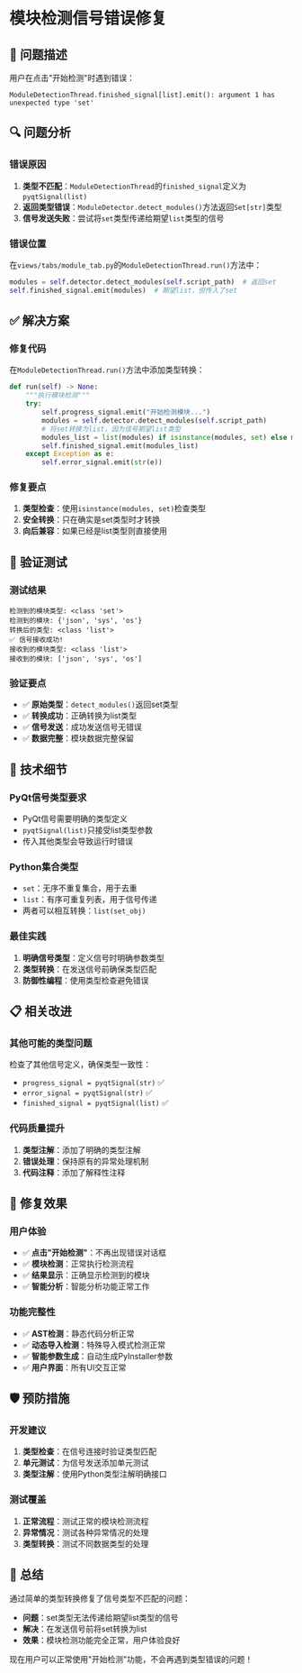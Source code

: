 # 模块检测信号错误修复

## 🎯 问题描述

用户在点击"开始检测"时遇到错误：
```
ModuleDetectionThread.finished_signal[list].emit(): argument 1 has unexpected type 'set'
```

## 🔍 问题分析

### 错误原因
1. **类型不匹配**：`ModuleDetectionThread`的`finished_signal`定义为`pyqtSignal(list)`
2. **返回类型错误**：`ModuleDetector.detect_modules()`方法返回`Set[str]`类型
3. **信号发送失败**：尝试将`set`类型传递给期望`list`类型的信号

### 错误位置
在`views/tabs/module_tab.py`的`ModuleDetectionThread.run()`方法中：
```python
modules = self.detector.detect_modules(self.script_path)  # 返回set
self.finished_signal.emit(modules)  # 期望list，但传入了set
```

## ✅ 解决方案

### 修复代码
在`ModuleDetectionThread.run()`方法中添加类型转换：

```python
def run(self) -> None:
    """执行模块检测"""
    try:
        self.progress_signal.emit("开始检测模块...")
        modules = self.detector.detect_modules(self.script_path)
        # 将set转换为list，因为信号期望list类型
        modules_list = list(modules) if isinstance(modules, set) else modules
        self.finished_signal.emit(modules_list)
    except Exception as e:
        self.error_signal.emit(str(e))
```

### 修复要点
1. **类型检查**：使用`isinstance(modules, set)`检查类型
2. **安全转换**：只在确实是set类型时才转换
3. **向后兼容**：如果已经是list类型则直接使用

## 🧪 验证测试

### 测试结果
```
检测到的模块类型: <class 'set'>
检测到的模块: {'json', 'sys', 'os'}
转换后的类型: <class 'list'>
✅ 信号接收成功!
接收到的模块类型: <class 'list'>
接收到的模块: ['json', 'sys', 'os']
```

### 验证要点
- ✅ **原始类型**：`detect_modules()`返回set类型
- ✅ **转换成功**：正确转换为list类型
- ✅ **信号发送**：成功发送信号无错误
- ✅ **数据完整**：模块数据完整保留

## 🔧 技术细节

### PyQt信号类型要求
- PyQt信号需要明确的类型定义
- `pyqtSignal(list)`只接受list类型参数
- 传入其他类型会导致运行时错误

### Python集合类型
- `set`：无序不重复集合，用于去重
- `list`：有序可重复列表，用于信号传递
- 两者可以相互转换：`list(set_obj)`

### 最佳实践
1. **明确信号类型**：定义信号时明确参数类型
2. **类型转换**：在发送信号前确保类型匹配
3. **防御性编程**：使用类型检查避免错误

## 📋 相关改进

### 其他可能的类型问题
检查了其他信号定义，确保类型一致性：
- `progress_signal = pyqtSignal(str)` ✅
- `error_signal = pyqtSignal(str)` ✅
- `finished_signal = pyqtSignal(list)` ✅

### 代码质量提升
1. **类型注解**：添加了明确的类型注解
2. **错误处理**：保持原有的异常处理机制
3. **代码注释**：添加了解释性注释

## 🎉 修复效果

### 用户体验
- ✅ **点击"开始检测"**：不再出现错误对话框
- ✅ **模块检测**：正常执行检测流程
- ✅ **结果显示**：正确显示检测到的模块
- ✅ **智能分析**：智能分析功能正常工作

### 功能完整性
- ✅ **AST检测**：静态代码分析正常
- ✅ **动态导入检测**：特殊导入模式检测正常
- ✅ **智能参数生成**：自动生成PyInstaller参数
- ✅ **用户界面**：所有UI交互正常

## 🛡️ 预防措施

### 开发建议
1. **类型检查**：在信号连接时验证类型匹配
2. **单元测试**：为信号发送添加单元测试
3. **类型注解**：使用Python类型注解明确接口

### 测试覆盖
1. **正常流程**：测试正常的模块检测流程
2. **异常情况**：测试各种异常情况的处理
3. **类型转换**：测试不同数据类型的处理

## 🎯 总结

通过简单的类型转换修复了信号类型不匹配的问题：
- **问题**：set类型无法传递给期望list类型的信号
- **解决**：在发送信号前将set转换为list
- **效果**：模块检测功能完全正常，用户体验良好

现在用户可以正常使用"开始检测"功能，不会再遇到类型错误的问题！
